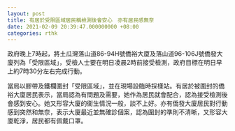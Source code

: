 ```yaml
---
layout: post
title: 有居於受限區域居民稱檢測後會安心　亦有居民感無奈
date: 2021-02-09 20:39:47.000000000 +08:00
categories: rthk
---
```


政府晚上7時起，將土瓜灣落山道86-94H號僑裕大廈及落山道96-106J號僑發大廈列為「受限區域」，受檢人士要在明日凌晨2時前接受檢測，政府目標在明日早上約7時30分左右完成行動。

當局以膠帶及鐵欄圍封「受限區域」，並在現場設臨時採樣站。有居於被圍封的僑裕大廈居民表示，當局認為有問題及需要，她作為居民就會配合，認為接受檢測後會感到安心。她又形容大廈的衞生情況一般，談不上好。亦有僑發大廈居民對行動感到突然和無奈，表示大廈最近並無確診個案，認為圍封的準則不清晰，又形容大廈乾淨，居民都有佩戴口罩。
